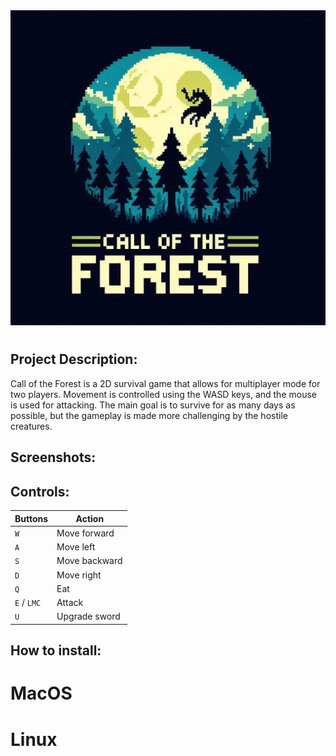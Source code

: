 <div style="text-align: center;">
    <img src="Screenshots/COTF2.jpeg" style="margin-bottom: 10px;" />
</div>

## Project Description:

Call of the Forest is a 2D survival game that allows for multiplayer mode for two players. Movement is controlled using the WASD keys, and the mouse is used for attacking. The main goal is to survive for as many days as possible, but the gameplay is made more challenging by the hostile creatures.

## Screenshots:



## Controls:

| Buttons | Action | 
| --- | --- | 
| `W` | Move forward | 
| `A` | Move left | 
| `S` | Move backward |
| `D` | Move right |
| `Q` | Eat |
| `E` / `LMC` | Attack |
| `U` | Upgrade sword | |

## How to install:

# MacOS

# Linux
